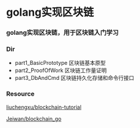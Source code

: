 # golang实现区块链

### golang实现区块链，用于区块链入门学习

### Dir

+ part1_BasicPrototype 区块链基本原型
+ part2_ProofOfWork 区块链工作量证明
+ part3_DbAndCmd 区块链持久化存储和命令行接口

### Resource

[liuchengxu/blockchain-tutorial](https://github.com/liuchengxu/blockchain-tutorial)

[Jeiwan/blockchain_go](https://github.com/Jeiwan/blockchain_go)

